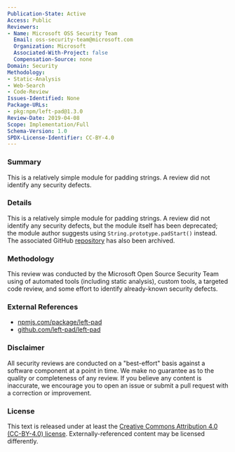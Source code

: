 ```yaml
---
Publication-State: Active
Access: Public
Reviewers:
- Name: Microsoft OSS Security Team
  Email: oss-security-team@microsoft.com
  Organization: Microsoft
  Associated-With-Project: false
  Compensation-Source: none
Domain: Security
Methodology:
- Static-Analysis
- Web-Search
- Code-Review
Issues-Identified: None
Package-URLs:
- pkg:npm/left-pad@1.3.0
Review-Date: 2019-04-08
Scope: Implementation/Full
Schema-Version: 1.0
SPDX-License-Identifier: CC-BY-4.0
---
```


### Summary

This is a relatively simple module for padding strings. A review did not identify any security defects.

### Details

This is a relatively simple module for padding strings. A review did not identify any security defects, but the module itself has been deprecated; the module author suggests using `String.prototype.padStart()` instead. The associated GitHub [repository](https://github.com/left-pad/left-pad) has also been archived.

### Methodology

This review was conducted by the Microsoft Open Source Security Team using of automated
tools (including static analysis), custom tools, a targeted code review, and some
effort to identify already-known security defects.

### External References

* [npmjs.com/package/left-pad](https://www.npmjs.com/package/left-pad)
* [github.com/left-pad/left-pad](https://github.com/left-pad/left-pad)

### Disclaimer

All security reviews are conducted on a "best-effort" basis against a software
component at a point in time. We make no guarantee as to the quality or completeness
of any review. If you believe any content is inaccurate, we encourage you to open
an issue or submit a pull request with a correction or improvement.

### License

This text is released under at least the
[Creative Commons Attribution 4.0 (CC-BY-4.0) license](https://creativecommons.org/licenses/by/4.0/legalcode.txt).
Externally-referenced content may be licensed differently.
